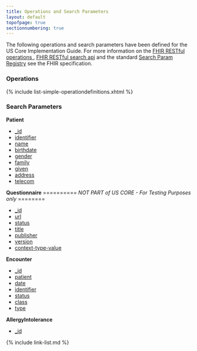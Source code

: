```yaml
---
title: Operations and Search Parameters
layout: default
topofpage: true
sectionnumbering: true
---
```


The following operations and search parameters have been defined for the US Core Implementation Guide.  For more information on the [FHIR RESTful operations ]({{site.data.fhir.path}}operations.html), [FHIR RESTful search api]({{site.data.fhir.path}}search.html) and the standard [Search Param Registry]({{site.data.fhir.path}}searchparameter-registry.html) see the FHIR specification.

### Operations


{% include list-simple-operationdefinitions.xhtml %}




### Search Parameters


**Patient**
  - [_id](SearchParameter-None.html)
  - [identifier](SearchParameter-us-core-patient-identifier.html)
  - [name](SearchParameter-us-core-patient-name.html)
  - [birthdate](SearchParameter-us-core-patient-birthdate.html)
  - [gender](SearchParameter-us-core-patient-gender.html)
  - [family](SearchParameter-us-core-patient-family.html)
  - [given](SearchParameter-us-core-patient-given.html)
  - [address](SearchParameter-us-core-patient-address.html)
  - [telecom](SearchParameter-us-core-patient-telecom.html)

**Questionnaire**  ========== *NOT PART of US CORE - For Testing Purposes only* ========
  - [_id](SearchParameter-None.html)
  - [url](SearchParameter-us-core-questionnaire-url.html)
  - [status](SearchParameter-us-core-questionnaire-status.html)
  - [title](SearchParameter-us-core-questionnaire-title.html)
  - [publisher](SearchParameter-us-core-questionnaire-publisher.html)
  - [version](SearchParameter-us-core-questionnaire-version.html)
  - [context-type-value](SearchParameter-us-core-questionnaire-context-type-value.html)

**Encounter**
  - [_id](SearchParameter-None.html)
  - [patient](SearchParameter-us-core-encounter-patient.html)
  - [date](SearchParameter-us-core-encounter-date.html)
  - [identifier](SearchParameter-us-core-encounter-identifier.html)
  - [status](SearchParameter-us-core-encounter-status.html)
  - [class](SearchParameter-us-core-encounter-class.html)
  - [type](SearchParameter-us-core-encounter-type.html)

**AllergyIntolerance**
  - [_id](SearchParameter-None.html)

{% include link-list.md %}
